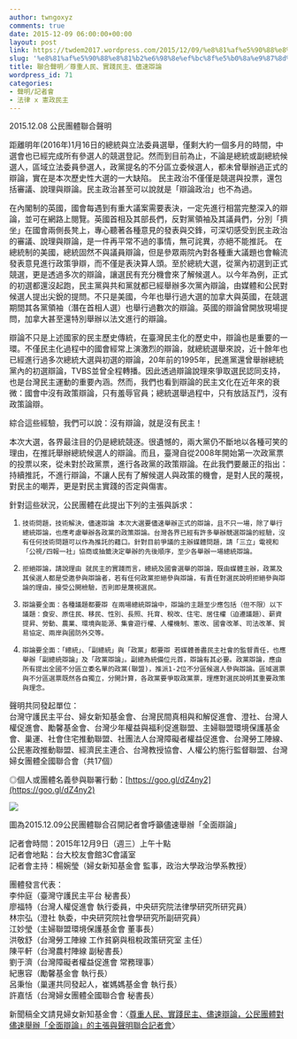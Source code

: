 ```yaml
---
author: twngoxyz
comments: true
date: 2015-12-09 06:00:00+00:00
layout: post
link: https://twdem2017.wordpress.com/2015/12/09/%e8%81%af%e5%90%88%e8%81%b2%e6%98%8e%ef%bc%8f%e5%b0%8a%e9%87%8d%e4%ba%ba%e6%b0%91%e3%80%81%e5%af%a6%e8%b8%90%e6%b0%91%e4%b8%bb%e3%80%81%e5%84%98%e9%80%9f%e8%be%af%e8%ab%96/
slug: '%e8%81%af%e5%90%88%e8%81%b2%e6%98%8e%ef%bc%8f%e5%b0%8a%e9%87%8d%e4%ba%ba%e6%b0%91%e3%80%81%e5%af%a6%e8%b8%90%e6%b0%91%e4%b8%bb%e3%80%81%e5%84%98%e9%80%9f%e8%be%af%e8%ab%96'
title: 聯合聲明／尊重人民、實踐民主、儘速辯論
wordpress_id: 71
categories:
- 聲明/記者會
- 法律 x 憲政民主
---
```


2015.12.08 公民團體聯合聲明  
  
距離明年(2016年)1月16日的總統與立法委員選舉，僅剩大約一個多月的時間，中選會也已經完成所有參選人的競選登記。然而到目前為止，不論是總統或副總統候選人，區域立法委員參選人，政黨提名的不分區立委候選人，都未曾舉辦過正式的辯論，實在是本次歷史性大選的一大缺陷。 民主政治不僅僅是競選與投票，還包括審議、說理與辯論。民主政治甚至可以說就是「辯論政治」也不為過。  
  
在內閣制的英國，國會每遇到有重大議案需要表決，一定先進行相當完整深入的辯論，並可在網路上閱覽。英國首相及其部長們，反對黨領袖及其議員們，分別「擠坐」在國會兩側長凳上，專心聽著各種意見的發表與交鋒，可深切感受到民主政治的審議、說理與辯論，是一件再平常不過的事情，無可詫異，亦絕不能推託。 在總統制的美國，總統固然不與議員辯論，但是參眾兩院內對各種重大議題也會輪流發表意見進行政策爭辯，而不僅是表決算人頭。至於總統大選，從黨內初選到正式競選，更是透過多次的辯論，讓選民有充分機會來了解候選人。以今年為例，正式的初選都還沒起跑，民主黨與共和黨就都已經舉辦多次黨內辯論，由媒體和公民對候選人提出尖銳的提問。不只是美國，今年也舉行過大選的加拿大與英國，在競選期間其各黨領袖（潛在首相人選）也舉行過數次的辯論。英國的辯論曾開放現場提問，加拿大甚至還特別舉辦以法文進行的辯論。  
  
辯論不只是上述國家的民主歷史傳統，在臺灣民主化的歷史中，辯論也是重要的一環。不僅民主化過程中的國會經常上演激烈的辯論，就總統選舉來說，近十餘年也已經進行過多次總統大選與初選的辯論，20年前的1995年，民進黨還曾舉辦總統黨內的初選辯論，TVBS並曾全程轉播。因此透過辯論說理來爭取選民認同支持，也是台灣民主運動的重要內涵。然而，我們也看到辯論的民主文化在近年來的衰微：國會中沒有政策辯論，只有羞辱官員；總統選舉過程中，只有放話互鬥，沒有政策論辯。  
  
綜合這些經驗，我們可以說：沒有辯論，就是沒有民主！  
  
本次大選，各界最注目的仍是總統競逐。很遺憾的，兩大黨仍不斷地以各種可笑的理由，在推託舉辦總統候選人的辯論。而且，臺灣自從2008年開始第一次政黨票的投票以來，從未對於政黨票，進行各政黨的政策辯論。在此我們要嚴正的指出：持續推託，不進行辯論，不讓人民有了解候選人與政策的機會，是對人民的蔑視，對民主的嘲弄，更是對民主實踐的否定與傷害。  
  
針對這些狀況，公民團體在此提出下列的主張與訴求：  
  
1.     技術問題，技術解決，儘速辯論 本次大選要儘速舉辦正式的辯論，且不只一場，除了舉行總統辯論，也應考慮舉辦各政黨的政策辯論。台灣各界已經有許多舉辦競選辯論的經驗，沒有任何技術問題可以作為推託的藉口。針對目前爭議的主辦媒體問題，請「三立」電視和「公視/四報一社」協商或抽籤決定舉辦的先後順序，至少各舉辦一場總統辯論。  
  
2.     拒絕辯論，請說理由 就民主的實踐而言，總統及國會選舉的辯論，既由媒體主辦，政黨及其侯選人都是受邀參與辯論者，若有任何政黨拒絕參與辯論，有責任對選民說明拒絕參與辯論的理由，接受公開檢驗，否則即是蔑視選民。  
  
3.     辯論要全面：各種議題都要辯 在兩場總統辯論中，辯論的主題至少應包括（但不限）以下議題：食安、原住民、移民、性別、長照、托育、稅改、住宅、居住權（迫遷議題）、薪資提昇、勞動、農業、環境與能源、集會遊行權、人權機制、憲改、國會改革、司法改革、貿易協定、兩岸與國防外交等。  
  
4.     辯論要全面：「總統」、「副總統」與「政黨」都要辯 若媒體善盡民主社會的監督責任，也應舉辦「副總統辯論」及「政黨辯論」。副總為統備位元首，辯論有其必要。政黨辯論，應由所有提出全國不分區立委名單的政黨(聯盟)，推派1-2位不分區候選人參與辯論。區域選票與不分區選票既然各自獨立，分開計算，各政黨要爭取政黨票，理應對選民說明其重要政策與理念。   
  
聲明共同發起單位：  
台灣守護民主平台、婦女新知基金會、台灣民間真相與和解促進會、澄社、台灣人權促進會、勵馨基金會、台灣少年權益與福利促進聯盟、主婦聯盟環境保護基金會、巢運、社會住宅推動聯盟、社團法人台灣障礙者權益促進會、台灣勞工陣線、公民憲政推動聯盟、經濟民主連合、台灣教授協會、人權公約施行監督聯盟、台灣婦女團體全國聯合會（共17個）  
  
◎個人或團體名義參與聯署行動：[https://goo.gl/dZ4ny2](https://goo.gl/dZ4ny2)  
  


[![](https://twdem2017.files.wordpress.com/2015/12/5ad58-15120925e825a8259825e82580258525e6259c258325e7258525a725e725892587.jpg?w=300)](https://twdem2017.files.wordpress.com/2015/12/5ad58-15120925e825a8259825e82580258525e6259c258325e7258525a725e725892587.jpg)

圖為2015.12.09公民團體聯合召開記者會呼籲儘速舉辦「全面辯論」

  
記者會時間：2015年12月9日（週三）上午十點   
記者會地點：台大校友會館3C會議室  
記者會主持：楊婉瑩（婦女新知基金會 監事，政治大學政治學系教授）  
  
團體發言代表：  
李仲庭（臺灣守護民主平台 秘書長）  
廖福特（台灣人權促進會 執行委員，中央研究院法律學研究所研究員）  
林宗弘（澄社 執委，中央研究院社會學研究所副研究員）  
江妙瑩（主婦聯盟環境保護基金會 董事長）  
洪敬舒（台灣勞工陣線 工作貧窮與租稅政策研究室 主任）  
陳平軒（台灣農村陣線 副秘書長）  
劉于濟（台灣障礙者權益促進會 常務理事）  
紀惠容（勵馨基金會 執行長）  
呂秉怡（巢運共同發起人，崔媽媽基金會 執行長）  
許嘉恬（台灣婦女團體全國聯合會 秘書長）  
  
新聞稿全文請見婦女新知基金會：〈[尊重人民、實踐民主、儘速辯論，公民團體對儘速舉辦「全面辯論」的主張與聲明聯合記者會](http://www.awakening.org.tw/chhtml/news_dtl.asp?id=1163)〉
